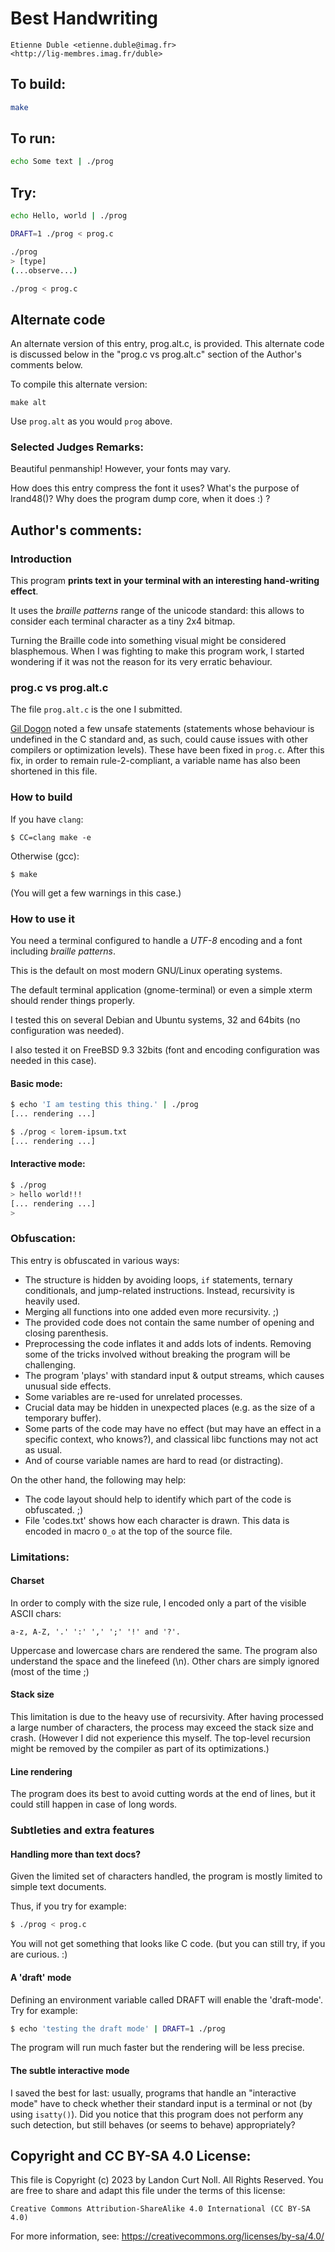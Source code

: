 # Best Handwriting

    Etienne Duble <etienne.duble@imag.fr>  
    <http://lig-membres.imag.fr/duble>  

## To build:

```sh
make
```

## To run:

```sh
echo Some text | ./prog
```

## Try:

```sh
echo Hello, world | ./prog

DRAFT=1 ./prog < prog.c

./prog
> [type]
(...observe...) 

./prog < prog.c
```

## Alternate code

An alternate version of this entry, prog.alt.c, is provided.  This alternate
code is discussed below in the "prog.c vs prog.alt.c" section of the Author's
comments below.

To compile this alternate version:

    make alt

Use `prog.alt` as you would `prog` above.

### Selected Judges Remarks:

Beautiful penmanship! However, your fonts may vary.

How does this entry compress the font it uses? What's the purpose of lrand48()?
Why does the program dump core, when it does :) ?

## Author's comments:

### Introduction

This program **prints text in your terminal with an interesting
hand-writing effect**.

It uses the *braille patterns* range of the unicode standard: this
allows to consider each terminal character as a tiny 2x4 bitmap.

Turning the Braille code into something visual might be considered
blasphemous. When I was fighting to make this program work, I started
wondering if it was not the reason for its very erratic behaviour.

### prog.c vs prog.alt.c

The file `prog.alt.c` is the one I submitted.

[Gil Dogon](/winners.html#Gil_Dogon) noted a few unsafe statements (statements
whose behaviour is undefined in the C standard and, as such, could cause issues
with other compilers or optimization levels). These have been fixed in `prog.c`.
After this fix, in order to remain rule-2-compliant, a variable name has also
been shortened in this file.

### How to build

If you have `clang`:

    $ CC=clang make -e

Otherwise (gcc):

    $ make

(You will get a few warnings in this case.)

### How to use it

You need a terminal configured to handle a *UTF-8* encoding and a font including
*braille patterns*.

This is the default on most modern GNU/Linux operating systems.

The default terminal application (gnome-terminal) or even a simple xterm should
render things properly.

I tested this on several Debian and Ubuntu systems, 32 and 64bits (no
configuration was needed).

I also tested it on FreeBSD 9.3 32bits (font and encoding configuration was
needed in this case).

#### Basic mode:

```sh
$ echo 'I am testing this thing.' | ./prog
[... rendering ...]

$ ./prog < lorem-ipsum.txt
[... rendering ...]
```

#### Interactive mode:

```sh
$ ./prog
> hello world!!!
[... rendering ...]
>
```

### Obfuscation:

This entry is obfuscated in various ways:

*   The structure is hidden by avoiding loops, `if` statements, ternary
conditionals, and jump-related instructions. Instead, recursivity is heavily
used.
*   Merging all functions into one added even more recursivity. ;)
*   The provided code does not contain the same number of opening and closing
parenthesis.
*   Preprocessing the code inflates it and adds lots of indents. Removing some
of the tricks involved without breaking the program will be challenging.
*   The program 'plays' with standard input & output streams, which causes
unusual side effects.
*   Some variables are re-used for unrelated processes.
*   Crucial data may be hidden in unexpected places (e.g. as the size of a
temporary buffer).
*   Some parts of the code may have no effect (but may have an effect in a
specific context, who knows?), and classical libc functions may not act as
usual.
*   And of course variable names are hard to read (or distracting).

On the other hand, the following may help:

*   The code layout should help to identify which part of the code is
obfuscated. ;)
*   File 'codes.txt' shows how each character is drawn. This data is encoded in
macro `O_o` at the top of the source file.


### Limitations:

#### Charset

In order to comply with the size rule, I encoded only a part of the visible ASCII
chars:

    a-z, A-Z, '.' ':' ',' ';' '!' and '?'.

Uppercase and lowercase chars are rendered the same. The program also understand
the space and the linefeed (\n).  Other chars are simply ignored (most of the
time ;)

#### Stack size

This limitation is due to the heavy use of recursivity. After having processed a
large number of characters, the process may exceed the stack size and crash.
(However I did not experience this myself. The top-level recursion might be
removed by the compiler as part of its optimizations.)

#### Line rendering

The program does its best to avoid cutting words at the end of lines, but it
could still happen in case of long words.

### Subtleties and extra features

#### Handling more than text docs?

Given the limited set of characters handled, the program is mostly limited to
simple text documents.

Thus, if you try for example:

```sh
$ ./prog < prog.c 
```

You will not get something that looks like C code. (but you can still try, if
you are curious. :)

#### A 'draft' mode

Defining an environment variable called DRAFT will enable the 'draft-mode'.
Try for example:

```sh
$ echo 'testing the draft mode' | DRAFT=1 ./prog
```

The program will run much faster but the rendering will be less precise.

#### The subtle interactive mode

I saved the best for last: usually, programs that handle an "interactive mode"
have to check whether their standard input is a terminal or not (by using
`isatty()`). Did you notice that this program does not perform any such
detection, but still behaves (or seems to behave) appropriately?

## Copyright and CC BY-SA 4.0 License:

This file is Copyright (c) 2023 by Landon Curt Noll.  All Rights Reserved.
You are free to share and adapt this file under the terms of this license:

    Creative Commons Attribution-ShareAlike 4.0 International (CC BY-SA 4.0)

For more information, see: https://creativecommons.org/licenses/by-sa/4.0/
